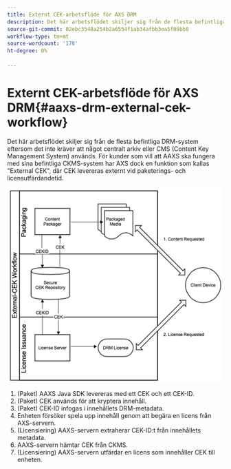 ```yaml
---
title: Externt CEK-arbetsflöde för AXS DRM
description: Det här arbetsflödet skiljer sig från de flesta befintliga DRM-system eftersom det inte kräver att något centralt arkiv eller CMS (Content Key Management System) används
source-git-commit: 02ebc3548a254b2a6554f1ab34afbb3ea5f09bb8
workflow-type: tm+mt
source-wordcount: '178'
ht-degree: 0%

---
```


# Externt CEK-arbetsflöde för AXS DRM{#aaxs-drm-external-cek-workflow}

Det här arbetsflödet skiljer sig från de flesta befintliga DRM-system eftersom det inte kräver att något centralt arkiv eller CMS (Content Key Management System) används. För kunder som vill att AAXS ska fungera med sina befintliga CKMS-system har AXS dock en funktion som kallas &quot;External CEK&quot;, där CEK levereras externt vid paketerings- och licensutfärdandetid.

![](assets/ECEK_Workflow.PNG)

1. (Paket) AAXS Java SDK levereras med ett CEK och ett CEK-ID.
1. (Paket) CEK används för att kryptera innehåll.
1. (Paket) CEK-ID infogas i innehållets DRM-metadata.
1. Enheten försöker spela upp innehåll genom att begära en licens från AXS-servern.
1. (Licensiering) AAXS-servern extraherar CEK-ID:t från innehållets metadata.
1. AAXS-servern hämtar CEK från CKMS.
1. (Licensiering) AAXS-servern utfärdar en licens som innehåller CEK till enheten.
